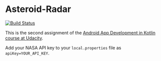 # Asteroid-Radar
[![Build Status](https://app.bitrise.io/app/4c0a22d42cbb88b2/status.svg?token=R858Ayuu3etiLShr49KSqw)](https://app.bitrise.io/app/4c0a22d42cbb88b2)

This is the second assignment of the [Android App Development in Kotlin course at Udacity](https://www.udacity.com/course/developing-android-apps-with-kotlin--ud9012).

Add your NASA API key to your `local.properties` file as `apiKey=YOUR_API_KEY`. 